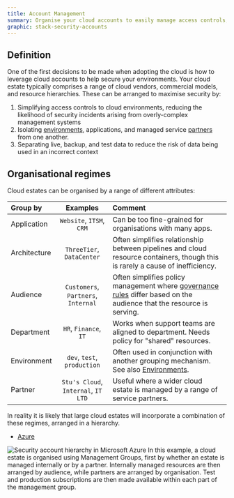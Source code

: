 ```yaml
---
title: Account Management
summary: Organise your cloud accounts to easily manage access controls, isolate environments, and simplify cloud navigation and discovery.
graphic: stack-security-accounts
---
```

## Definition
One of the first decisions to be made when adopting the cloud is how to leverage cloud accounts to help secure your environments. Your cloud estate typically comprises a range of cloud vendors, commercial models, and resource hierarchies. These can be arranged to maximise security by:
 
 1. Simplifying access controls to cloud environments, reducing the likelihood of security incidents arising from overly-complex management systems
 2. Isolating [environments](/cloudmarque/architecture/devops/environments.html), applications, and managed service [partners](/cloudmarque/architecture/security/partner.html) from one another.
 3. Separating live, backup, and test data to reduce the risk of data being used in an incorrect context

## Organisational regimes
Cloud estates can be organised by a range of different attributes:

| Group by     | Examples                    | Comment                                                                      |
|:-------------|:---------------------------:|:-----------------------------------------------------------------------------|
| Application  | `Website`, `ITSM`, `CRM`    | Can be too fine-grained for organisations with many apps. |
| Architecture | `ThreeTier`, `DataCenter`   | Often simplifies relationship between pipelines and cloud resource containers, though this is rarely a cause of inefficiency. |
| Audience | `Customers`, `Partners`, `Internal` | Often simplifies policy management where [governance rules](/cloudmarque/architecture/security/governance.html) differ based on the audience that the resource is serving. |
| Department   | `HR`, `Finance`, `IT`       | Works when support teams are aligned to department. Needs policy for "shared" resources. |
| Environment  | `dev`, `test`, `production` | Often used in conjunction with another grouping mechanism. See also [Environments](/cloudmarque/architecture/devops/environments.html). |
| Partner  | `Stu's Cloud`, `Internal`, `IT LTD` | Useful where a wider cloud estate is managed by a range of service partners. |

In reality it is likely that large cloud estates will incorporate a combination of these regimes, arranged in a hierarchy.

<div class="card text-center">
  <div class="card-header">
    <ul class="nav nav-tabs card-header-tabs" role="tablist">
      <li class="nav-item">
        <a class="nav-link active" data-toggle="tab" href="#azure" role="tab" aria-controls="profile" aria-selected="true">Azure</a>
      </li>
    </ul>
  </div>
  <div class="card-body tab-content">
    <div class="tab-pane show active" id="azure" role="tabpanel" aria-labelledby="azure-tab">
      <img src="/assets/images/ref-arch/security-account-hierarchy.svg" alt="Security account hierarchy in Microsoft Azure">
      In this example, a cloud estate is organised using Management Groups, first by whether an estate is managed internally or by a partner. Internally managed resources are then arranged by audience, while partners are arranged by organisation. Test and production subscriptions are then made available within each part of the management group.
    </div>
  </div>
</div>